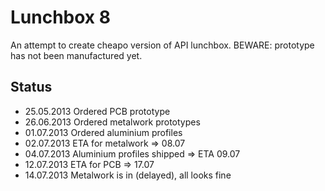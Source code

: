 Lunchbox 8
========

An attempt to create cheapo version of API lunchbox. BEWARE: prototype has not been manufactured yet.

Status
------
* 25.05.2013 Ordered PCB prototype
* 26.06.2013 Ordered metalwork prototypes
* 01.07.2013 Ordered aluminium profiles
* 02.07.2013 ETA for metalwork => 08.07
* 04.07.2013 Aluminium profiles shipped => ETA 09.07
* 12.07.2013 ETA for PCB => 17.07
* 14.07.2013 Metalwork is in (delayed), all looks fine
